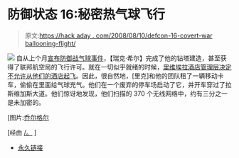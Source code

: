 # 防御状态 16:秘密热气球飞行

> 原文:[https://hack aday . com/2008/08/10/defcon-16-covert-war ballooning-flight/](https://hackaday.com/2008/08/10/defcon-16-covert-warballooning-flight/)

![](../Images/91c0c04bd238e86cbe23dba4503872be.png)
自从上个月[宣布防御战气球事件](http://www.hackaday.com/2008/07/30/warballooning-at-defcon/)，【瑞克·希尔】完成了他的钻塔建造，甚至获得了联邦航空局的飞行许可。就在一切似乎就绪的时候，[里维埃拉酒店管理层决定不允许从他们的酒店起飞](http://www.networkworld.com/news/2008/081008-covert-operation-floats-network-sniffing.html?page=2)。因此，很自然地，[里克]和他的团队租了一辆移动卡车，偷偷在里面给气球充气。他们在一个废弃的停车场启动了它，并开车穿过了拉斯维加斯大道。他们惊讶地发现，他们扫描的 370 个无线网络中，约有三分之一是未加密的。

[图片:[乔尔格尔](http://flickr.com/photos/97407996@N00/210755823/)

[经由 [/。](http://tech.slashdot.org/article.pl?sid=08/08/10/179253&from=rss) ]

*   [永久链接](http://www.networkworld.com/news/2008/081008-covert-operation-floats-network-sniffing.html?page=2)